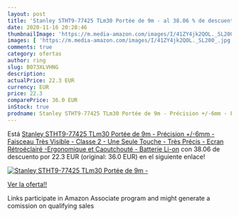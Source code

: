 ```yaml
---
layout: post
title: 'Stanley STHT9-77425 TLm30 Portée de 9m - al 38.06 % de descuento'
date: 2020-11-16 20:28:46
thumbnailImage: 'https://m.media-amazon.com/images/I/41ZY4jk2QOL._SL200_.jpg'
images: [ 'https://m.media-amazon.com/images/I/41ZY4jk2QOL._SL200_.jpg' ]
comments: true
category: ofertas
author: ring
slug: B073XLVHNG
description:
actualPrice: 22.3 EUR
currency: EUR
price: 22.3
comparePrice: 36.0 EUR
inStock: true
prodname: Stanley STHT9-77425 TLm30 Portée de 9m - Précision +/-6mm - Faisceau Très Visible - Classe 2 - Une Seule Touche - Très Précis - Ecran Rétroéclairé -Ergonomique et Caoutchouté - Batterie Li-on
---
```


Está [Stanley STHT9-77425 TLm30 Portée de 9m - Précision +/-6mm - Faisceau Très Visible - Classe 2 - Une Seule Touche - Très Précis - Ecran Rétroéclairé -Ergonomique et Caoutchouté - Batterie Li-on](https://www.amazon.fr/dp/B073XLVHNG/?tag=tolees0d-21) con 38.06 de descuento por 22.3 EUR (original: 36.0 EUR) en el siguiente enlace!

[![Stanley STHT9-77425 TLm30 Portée de 9m -](https://m.media-amazon.com/images/I/41ZY4jk2QOL._SL200_.jpg)](https://www.amazon.fr/dp/B073XLVHNG/?tag=tolees0d-21)

[Ver la oferta!!](https://www.amazon.fr/dp/B073XLVHNG/?tag=tolees0d-21)

Links participate in Amazon Associate program and might generate a comission on qualifying sales


